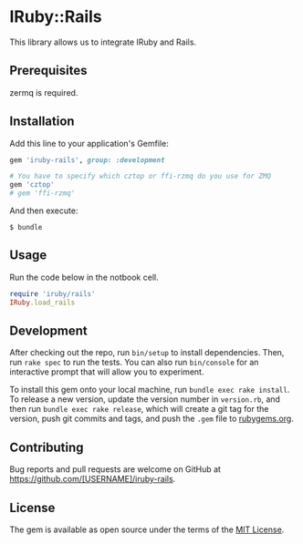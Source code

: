 # IRuby::Rails

This library allows us to integrate IRuby and Rails.

## Prerequisites

zermq is required.

## Installation

Add this line to your application's Gemfile:

```ruby
gem 'iruby-rails', group: :development

# You have to specify which cztop or ffi-rzmq do you use for ZMQ
gem 'cztop'
# gem 'ffi-rzmq'
```

And then execute:

    $ bundle

## Usage

Run the code below in the notbook cell.

```ruby
require 'iruby/rails'
IRuby.load_rails
```

## Development

After checking out the repo, run `bin/setup` to install dependencies. Then, run `rake spec` to run the tests. You can also run `bin/console` for an interactive prompt that will allow you to experiment.

To install this gem onto your local machine, run `bundle exec rake install`. To release a new version, update the version number in `version.rb`, and then run `bundle exec rake release`, which will create a git tag for the version, push git commits and tags, and push the `.gem` file to [rubygems.org](https://rubygems.org).

## Contributing

Bug reports and pull requests are welcome on GitHub at https://github.com/[USERNAME]/iruby-rails.


## License

The gem is available as open source under the terms of the [MIT License](http://opensource.org/licenses/MIT).

